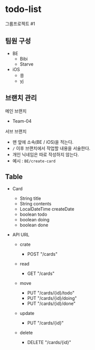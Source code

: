 # todo-list
그룹프로젝트 #1


## 팀원 구성
- BE
  - Bibi
  - Starve
- iOS
  - 쏭
  - yj

## 브랜치 관리

메인 브랜치
- Team-04

서브 브랜치
- 맨 앞에 소속(BE / iOS)을 적는다.
- `/` 이후 브랜치에서 작업할 내용을 서술한다.
- 개인 닉네임은 따로 작성하지 않는다.
- 예시 : `BE/create-card`

## Table

* Card
  * String title
  * String contents
  * LocalDateTime createDate
  * boolean todo
  * boolean doing
  * boolean done
  
* API URL

  * crate
    * POST "/cards"

  * read
    * GET "/cards"

  * move
    * PUT "/cards/{id}/todo"
    * PUT "/cards/{id}/doing"
    * PUT "/cards/{id}/done"

  * update
    * PUT "/cards/{id}" 

  * delete
    * DELETE "/cards/{id}"